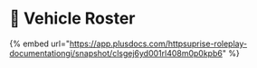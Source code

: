 # 🚓  Vehicle Roster

{% embed url="https://app.plusdocs.com/httpsuprise-roleplay-documentationgi/snapshot/clsgej6yd001rl408m0p0kpb6" %}
